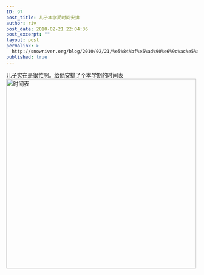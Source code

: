 ```yaml
---
ID: 97
post_title: 儿子本学期时间安排
author: riv
post_date: 2010-02-21 22:04:36
post_excerpt: ""
layout: post
permalink: >
  http://snowriver.org/blog/2010/02/21/%e5%84%bf%e5%ad%90%e6%9c%ac%e5%ad%a6%e6%9c%9f%e6%97%b6%e9%97%b4%e5%ae%89%e6%8e%92/
published: true
---
```

儿子实在是很忙啊。给他安排了个本学期的时间表<img src="http://snowriver.org/blog/wp-content/uploads/2010/02/2010时间安排.jpg" width="500" alt="时间表" />
